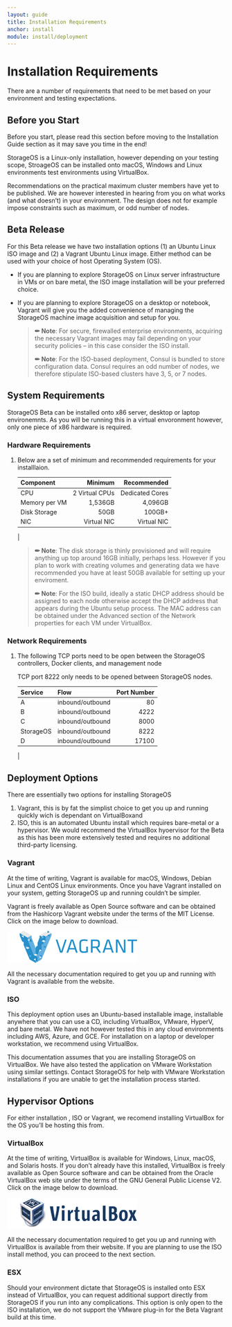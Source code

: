 ```yaml
---
layout: guide
title: Installation Requirements
anchor: install
module: install/deployment
---
```


# Installation Requirements

There are a number of requirements that need to be met based on your environment and testing expectations.

## Before you Start
Before you start, please read this section before moving to the Installation Guide section as it may save you time in the end!

StorageOS is a Linux-only installation, however depending on your testing scope, StroageOS can be installed onto macOS, Windows and Linux environments test environments using VirtualBox.

Recommendations on the practical maximum cluster members have yet to be published.  We are however interested in hearing from you on what works (and what doesn’t) in your environment.  The design does not for example impose constraints such as maximum, or odd number of nodes.

## Beta Release
For this Beta release we have two installation options (1) an Ubuntu Linux ISO image and (2) a Vagrant Ubuntu Linux image.  Either method can be used with your choice of host Operating System (OS).

- If you are planning to explore StorageOS on Linux server infrastructure in VMs or on bare metal, the ISO image installation will be your preferred choice.

- If you are planning to explore StorageOS on a desktop or notebook, Vagrant will give you the added convenience of managing the StorageOS machine image acquisition and setup for you.

    >**&#x270F; Note**: For secure, firewalled enterprise environments, acquiring the necessary Vagrant images may fail depending on your security policies – in this case consider the ISO install.
    >
    >**&#x270F; Note**: For the ISO-based deployment, Consul is bundled to store configuration data. Consul requires an odd number of nodes, we therefore stipulate ISO-based clusters have 3, 5, or 7 nodes.

## System Requirements

StorageOS Beta can be installed onto x86 server, desktop or laptop environemnts.  As you will be running this in a virtual envoronment however, only one piece of x86 hardware is required.

### Hardware Requirements

1. Below are a set of minimum and recommended requirements for your installlaion.

   | Component       | Minimum         | Recommended     |
   |:--------------- |----------------:| ---------------:|
   | CPU             |  2 Virtual CPUs |  Dedicated Cores|
   | Memory per VM   |    1,536GB      |        4,096GB  |
   | Disk Storage    |    50GB         |          100GB+ |
   | NIC             |  Virtual NIC    |   Virtual NIC   |
   |

    >**&#x270F; Note**: The disk storage is thinly provisioned and will require anything up top around 16GB initially, perhaps less.  However if you plan to work with creating volumes and generating data we have recommended you have at least 50GB available for setting up your enviroment.
    >
    >**&#x270F; Note**: For the ISO build, ideally a static DHCP address should be assigned to each node otherwise accept the DHCP address that appears during the Ubuntu setup process.  The MAC address can be obtained under the Advanced section of the Network properties for each VM under VirtualBox.

### Network Requirements

1. The following TCP ports need to be open between the StorageOS controllers, Docker clients, and management node

   TCP port 8222 only needs to be opened between StorageOS nodes.

   | Service     | Flow           | Port Number     |
   |:------------|:---------------|----------------:|
   | A           |inbound/outbound|      80         |
   | B           |inbound/outbound|      4222       |
   | C           |inbound/outbound|      8000       |
   | StorageOS   |inbound/outbound|      8222       |
   | D           |inbound/outbound|      17100      |
   |

## Deployment Options

There are essentially two options for installing StorageOS

1. Vagrant, this is by fat the simplist choice to get you up and running quickly wich is dependant on VirtualBoxand
2. ISO, this is an automated Ubuntu install which requires bare-metal or a hypervisor.  We would recommend the VirtualBox hyoervisor  for the Beta as this has been more extensively tested and requires no additional third-party licensing.

### <a name="Vagrant"></a> Vagrant
At the time of writing, Vagrant is available for macOS, Windows, Debian Linux and CentOS Linux environments.  Once you have Vagrant installed on your system, getting StorageOS up and running couldn’t be simpler.

Vagrant is freely available as Open Source software and can be obtained from the Hashicorp Vagrant website under the terms of the MIT License.  Click on the image below to download.

[<img src="/images/docs/install/vagrant.png" width="300">](http://vagrantup.com)

All the necessary documentation required to get you up and running with Vagrant is available from the website.

### ISO

This deployment option uses an Ubuntu-based installable image, installable anywhere that you can use a CD, including VirtualBox, VMware, HyperV, and bare metal. We have not however tested this in any cloud environments including AWS, Azure, and GCE. For installation on a laptop or developer workstation, we recommend using VirtualBox.

This documentation assumes that you are installing StorageOS on VirtualBox. We have also tested the application on VMware Workstation using similar settings. Contact StorageOS for help with VMware Workstation installations if you are unable to get the installation process started.

## Hypervisor Options

For either installation , ISO or Vagrant, we recomend installing VirtualBox for the OS you’ll be hosting this from.

### <a name="VirtualBox"></a> VirtualBox
At the time of writing, VirtualBox is available for Windows, Linux, macOS, and Solaris hosts.  If you don’t already have this installed, VirtualBox is freely available as Open Source software and can be obtained from the Oracle VirtualBox web site under the terms of the GNU General Public License V2.  Click on the image below to download.

[<img src="/images/docs/install/virtualbox.png" width="300">](http://virtualbox.org)

All the necessary documentation required to get you up and running with VirtualBox is available from their website.
If you are planning to use the ISO install method, you can proceed to the next section.

### ESX
Should your environment dictate that StorageOS is installed onto ESX instead of VirtualBox, you can request additional support directly from StorageOS if you run into any complications.  This option is only open to the ISO installation, we do not support the VMware plug-in for the Beta Vagrant build at this time.
